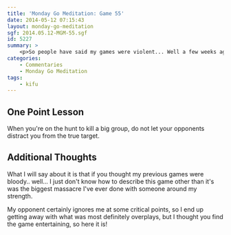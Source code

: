 ```yaml
---
title: 'Monday Go Meditation: Game 55'
date: 2014-05-12 07:15:43
layout: monday-go-meditation
sgf: 2014.05.12-MGM-55.sgf
id: 5227
summary: >
	<p>So people have said my games were violent... Well a few weeks ago I finally decided to hop on IGS and check it out. I ended up losing the first couple automatches due to some rather epic blunders, but then I played this game.</p>
categories:
	- Commentaries
	- Monday Go Meditation
tags:
	- kifu
---
```


## One Point Lesson

When you're on the hunt to kill a big group, do not let your opponents distract you from the true target.

## Additional Thoughts

What I will say about it is that if you thought my previous games were bloody.. well... I just don't know how to describe this game other than it's was the biggest massacre I've ever done with someone around my strength.

My opponent certainly ignores me at some critical points, so I end up getting away with what was most definitely overplays, but I thought you find the game entertaining, so here it is!
